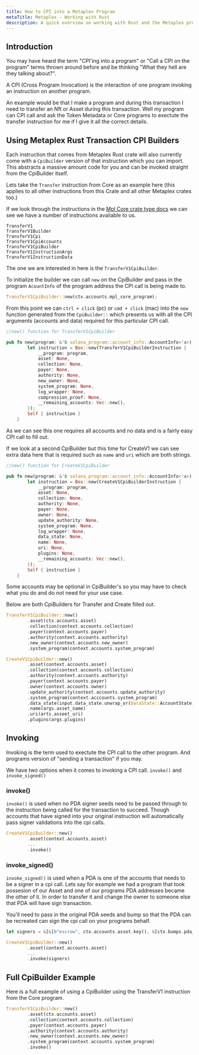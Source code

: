 ```yaml
---
title: How to CPI into a Metaplex Program
metaTitle: Metaplex — Working with Rust
description: A quick overview on working with Rust and the Metaplex protocal.
---
```


## Introduction

You may have heard the term "CPI'ing into a program" or "Call a CPI on the program" terms thrown around before and be thinking "What they hell are they talking about?".

A CPI (Cross Program Invocation) is the interaction of one program invoking an instruction on another program.

An example would be that I make a program and during this transaction I need to transfer an Nft or Asset during this transaction. Well my program can CPI call and ask the Token Metadata or Core programs to exectute the transfer instruction for me if I give it all the correct details.

## Using Metaplex Rust Transaction CPI Builders

Each instruction that comes from Metaplex Rust crate will also currently come with a `CpiBuilder` version of that instruction which you can import. This abstracts a massive amount code for you and can be invoked straight from the CpiBuilder itself.

Lets take the `Transfer` instruction from Core as an example here (this applies to all other instructions from this Crate and all other Metaplex crates too.)

If we look through the instructions in the [Mpl Core crate type docs](https://docs.rs/mpl-core/0.7.0/mpl_core/instructions/index.html) we can see we have a number of instructions available to us.

```
TransferV1
TransferV1Builder
TransferV1Cpi
TransferV1CpiAccounts
TransferV1CpiBuilder
TransferV1InstructionArgs
TransferV1InstructionData
```

The one we are interested in here is the `TransferV1CpiBuilder`.

To initialize the builder we can call `new` on the CpiBuilder and pass in the program `AcountInfo` of the program address the CPI call is being made to.

```rust
TransferV1CpiBuilder::new(ctx.accounts.mpl_core_program);
```

From this point we can `ctrl + click` (pc) or `cmd + click` (mac) into the `new` function generated from the `CpiBuilder::` which presents us with all the CPI arguments (accounts and data) required for this particular CPI call.

```rust
//new() function for TransferV1CpiBuilder

pub fn new(program: &'b solana_program::account_info::AccountInfo<'a>) -> Self {
        let instruction = Box::new(TransferV1CpiBuilderInstruction {
            __program: program,
            asset: None,
            collection: None,
            payer: None,
            authority: None,
            new_owner: None,
            system_program: None,
            log_wrapper: None,
            compression_proof: None,
            __remaining_accounts: Vec::new(),
        });
        Self { instruction }
    }
```

As we can see this one requires all accounts and no data and is a fairly easy CPI call to fill out.

If we look at a second CpiBuilder but this time for CreateV1 we can see extra data here that is required such as `name` and `uri` which are both strings.

```rust
//new() function for CreateV1CpiBuilder

pub fn new(program: &'b solana_program::account_info::AccountInfo<'a>) -> Self {
        let instruction = Box::new(CreateV1CpiBuilderInstruction {
            __program: program,
            asset: None,
            collection: None,
            authority: None,
            payer: None,
            owner: None,
            update_authority: None,
            system_program: None,
            log_wrapper: None,
            data_state: None,
            name: None,
            uri: None,
            plugins: None,
            __remaining_accounts: Vec::new(),
        });
        Self { instruction }
    }
```

Some accounts may be optional in CpiBuilder's so you may have to check what you do and do not need for your use case.

Below are both CpiBuilders for Transfer and Create filled out.

```rust
TransferV1CpiBuilder::new()
        .asset(ctx.accounts.asset)
        .collection(context.accounts.collection)
        .payer(context.accounts.payer)
        .authority(context.accounts.authority)
        .new_owner(context.accounts.new_owner)
        .system_program(context.accounts.system_program)
```

```rust
CreateV1CpiBuilder::new()
        .asset(context.accounts,asset)
        .collection(context.accounts.collection)
        .authority(context.accounts.authority)
        .payer(context.accounts.payer)
        .owner(context.accounts.owner)
        .update_authority(context.accounts.update_authority)
        .system_program(context.acccounts.system_program)
        .data_state(input.data_state.unwrap_or(DataState::AccountState))
        .name(args.asset_name)
        .uri(arts.asseet_uri)
        .plugins(args.plugins)
```

## Invoking

Invoking is the term used to exectute the CPI call to the other program. And programs version of "sending a transaction" if you may.

We have two options when it comes to invoking a CPI call. `invoke()` and `invoke_signed()`

### invoke()

`invoke()` is used when no PDA signer seeds need to be passed through to the instruction being called for the transaction to succeed.
Though accounts that have signed into your original instruction will automatically pass signer validations into the cpi calls.

```rust
CreateV1CpiBuilder::new()
        .asset(context.accounts,asset)
        ...
        .invoke()

```

### invoke_signed()

`invoke_signed()` is used when a PDA is one of the accounts that needs to be a signer in a cpi call. Lets say for example we had a program that took possesion of our Asset and one of our programs PDA addresses became the other of it. In order to transfer it and change the owner to someone else that PDA will have sign transaction.

You'll need to pass in the original PDA seeds and bump so that the PDA can be recreated can sign the cpi call on your programs behalf.

```rust
let signers = &[&[b"escrow", ctx.accounts.asset.key(), &[ctx.bumps.pda_escrow]]]

CreateV1CpiBuilder::new()
        .asset(context.accounts,asset)
        ...
        .invoke(signers)

```

## Full CpiBuilder Example

Here is a full example of using a CpiBuilder using the TransferV1 instruction from the Core program.

```rust
TransferV1CpiBuilder::new()
        .asset(ctx.accounts.asset)
        .collection(context.accounts.collection)
        .payer(context.accounts.payer)
        .authority(context.accounts.authority)
        .new_owner(context.accounts.new_owner)
        .system_program(context.accounts.system_program)
        .invoke()

```
